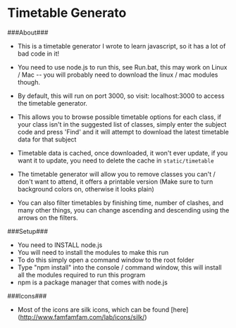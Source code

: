 Timetable Generato
=========

###About###
 - This is a timetable generator I wrote to learn javascript, so it has a lot of bad code in it!
 - You need to use node.js to run this, see Run.bat, this may work on Linux / Mac -- you will probably need to download the linux / mac modules though.
 - By default, this will run on port 3000, so visit: localhost:3000 to access the timetable generator.

 - This allows you to browse possible timetable options for each class, if your class isn't in the suggested list of classes, simply enter the subject code and press 'Find' and it will attempt to download the latest timetable data for that subject
 - Timetable data is cached, once downloaded, it won't ever update, if you want it to update, you need to delete the cache in `static/timetable`
 - The timetable generator will allow you to remove classes you can't / don't want to attend, it offers a printable version (Make sure to turn background colors on, otherwise it looks plain)
 - You can also filter timetables by finishing time, number of clashes, and many other things, you can change ascending and descending using the arrows on the filters.

###Setup###
 - You need to INSTALL node.js
 - You will need to install the modules to make this run
 - To do this simply open a command window to the root folder
 - Type "npm install" into the console / command window, this will install all the modules required to run this program
 - npm is a package manager that comes with node.js

###Icons###
 - Most of the icons are silk icons, which can be found [here] (http://www.famfamfam.com/lab/icons/silk/)
